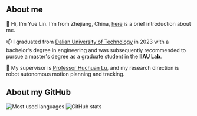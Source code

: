 ## About me

👋 Hi, I'm Yue Lin. I'm from Zhejiang, China, [here](https://yue-0.github.io) is a brief introduction about me.

📫 I graduated from [Dalian University of Technology](https://en.dlut.edu.cn) in 2023 with a bachelor's degree in engineering and was subsequently recommended to pursue a master's degree as a graduate student in the __IIAU Lab__. 

🌱 My supervisor is [Professor Huchuan Lu](https://scholar.google.com/citations?user=D3nE0agAAAAJ), and my research direction is robot autonomous motion planning and tracking.

## About my GitHub

![Most used languages](https://github-readme-stats.vercel.app/api/top-langs?username=Yue-0&exclude_repo=RMUA&card_width=350&layout=compact&langs_count=8&theme=transparent) ![GitHub stats](https://github-readme-stats.vercel.app/api?username=Yue-0&theme=transparent&hide_rank=false&rank_icon=github&include_all_commits=true&line_height=36&custom_title=My%20GitHub%20Stats&hide=contribs,prs)


<!--
**Yue-0/Yue-0** is a ✨ _special_ ✨ repository because its `README.md` (this file) appears on your GitHub profile.

Here are some ideas to get you started:

- 🔭 I’m currently working on ...
- 🌱 I’m currently learning ...
- 👯 I’m looking to collaborate on ...
- 🤔 I’m looking for help with ...
- 💬 Ask me about ...
- 📫 How to reach me: ...
- 😄 Pronouns: ...
- ⚡ Fun fact: ...
-->
